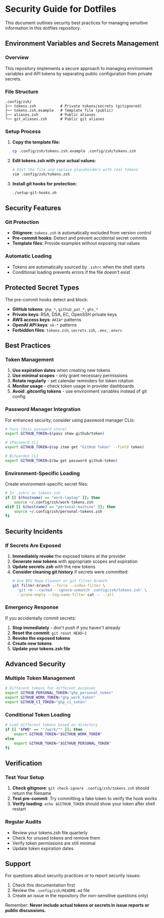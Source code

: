 # Security Guide for Dotfiles

This document outlines security best practices for managing sensitive information in this dotfiles repository.

## Environment Variables and Secrets Management

### Overview
This repository implements a secure approach to managing environment variables and API tokens by separating public configuration from private secrets.

### File Structure
```
.config/zsh/
├── tokens.zsh           # Private tokens/secrets (gitignored)
├── tokens.zsh.example   # Template file (public)
├── aliases.zsh          # Public aliases
└── git_aliases.zsh      # Public git aliases
```

### Setup Process

1. **Copy the template file:**
   ```bash
   cp .config/zsh/tokens.zsh.example .config/zsh/tokens.zsh
   ```

2. **Edit tokens.zsh with your actual values:**
   ```bash
   # Edit the file and replace placeholders with real tokens
   vim .config/zsh/tokens.zsh
   ```

3. **Install git hooks for protection:**
   ```bash
   ./setup-git-hooks.sh
   ```

## Security Features

### Git Protection
- **Gitignore**: `tokens.zsh` is automatically excluded from version control
- **Pre-commit hooks**: Detect and prevent accidental secret commits
- **Template files**: Provide examples without exposing real values

### Automatic Loading
- Tokens are automatically sourced by `.zshrc` when the shell starts
- Conditional loading prevents errors if the file doesn't exist

## Protected Secret Types

The pre-commit hooks detect and block:
- **GitHub tokens**: `ghp_*`, `github_pat_*`, `ghs_*`
- **Private keys**: RSA, DSA, EC, OpenSSH private keys
- **AWS access keys**: `AKIA*` patterns
- **OpenAI API keys**: `sk-*` patterns
- **Forbidden files**: `tokens.zsh`, `secrets.zsh`, `.env`, `.envrc`

## Best Practices

### Token Management
1. **Use expiration dates** when creating new tokens
2. **Use minimal scopes** - only grant necessary permissions
3. **Rotate regularly** - set calendar reminders for token rotation
4. **Monitor usage** - check token usage in provider dashboards
5. **Avoid .gitconfig tokens** - use environment variables instead of git config

### Password Manager Integration
For enhanced security, consider using password manager CLIs:

```bash
# Pass (Unix password store)
export GITHUB_TOKEN=$(pass show github/token)

# 1Password CLI
export GITHUB_TOKEN=$(op item get "GitHub Token" --field token)

# Bitwarden CLI
export GITHUB_TOKEN=$(bw get password github-token)
```

### Environment-Specific Loading
Create environment-specific secret files:

```bash
# In .zshrc or tokens.zsh
if [[ $(hostname) == "work-laptop" ]]; then
    source ~/.config/zsh/work-tokens.zsh
elif [[ $(hostname) == "personal-machine" ]]; then
    source ~/.config/zsh/personal-tokens.zsh
fi
```

## Security Incidents

### If Secrets Are Exposed
1. **Immediately revoke** the exposed tokens at the provider
2. **Generate new tokens** with appropriate scopes and expiration
3. **Update secrets.zsh** with the new tokens
4. **Consider cleaning git history** if secrets were committed:
   ```bash
   # Use BFG Repo-Cleaner or git filter-branch
   git filter-branch --force --index-filter \
     'git rm --cached --ignore-unmatch .config/zsh/tokens.zsh' \
     --prune-empty --tag-name-filter cat -- --all
   ```

### Emergency Response
If you accidentally commit secrets:
1. **Stop immediately** - don't push if you haven't already
2. **Reset the commit**: `git reset HEAD~1`
3. **Revoke the exposed tokens**
4. **Create new tokens**
5. **Update your tokens.zsh file**

## Advanced Security

### Multiple Token Management
```bash
# Different tokens for different purposes
export GITHUB_PERSONAL_TOKEN="ghp_personal_token"
export GITHUB_WORK_TOKEN="ghp_work_token"
export GITHUB_CI_TOKEN="ghp_ci_token"
```

### Conditional Token Loading
```bash
# Load different tokens based on directory
if [[ "$PWD" == *"/work/"* ]]; then
    export GITHUB_TOKEN="$GITHUB_WORK_TOKEN"
else
    export GITHUB_TOKEN="$GITHUB_PERSONAL_TOKEN"
fi
```

## Verification

### Test Your Setup
1. **Check gitignore**: `git check-ignore .config/zsh/tokens.zsh` should return the filename
2. **Test pre-commit**: Try committing a fake token to verify the hook works
3. **Verify loading**: `echo $GITHUB_TOKEN` should show your token after shell restart

### Regular Audits
- Review your tokens.zsh file quarterly
- Check for unused tokens and remove them
- Verify token permissions are still minimal
- Update token expiration dates

## Support

For questions about security practices or to report security issues:
1. Check this documentation first
2. Review the `.config/zsh/README.md` file
3. Create an issue in the repository (for non-sensitive questions only)

Remember: **Never include actual tokens or secrets in issue reports or public discussions.**